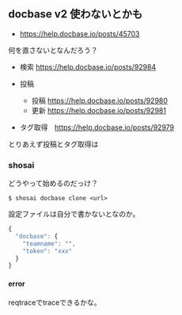 ## docbase v2 使わないとかも

- https://help.docbase.io/posts/45703

何を直さないとなんだろう？

- 検索 https://help.docbase.io/posts/92984
- 投稿

  - 投稿 https://help.docbase.io/posts/92980
  - 更新 https://help.docbase.io/posts/92981

- タグ取得　https://help.docbase.io/posts/92979

とりあえず投稿とタグ取得は

### shosai

どうやって始めるのだっけ？

```console
$ shosai docbase clone <url>
```

設定ファイルは自分で書かないとなのか。

```js
{
  "docbase": {
    "teamname": "",
    "token": "xxx"
  }
}
```

#### error

reqtraceでtraceできるかな。


